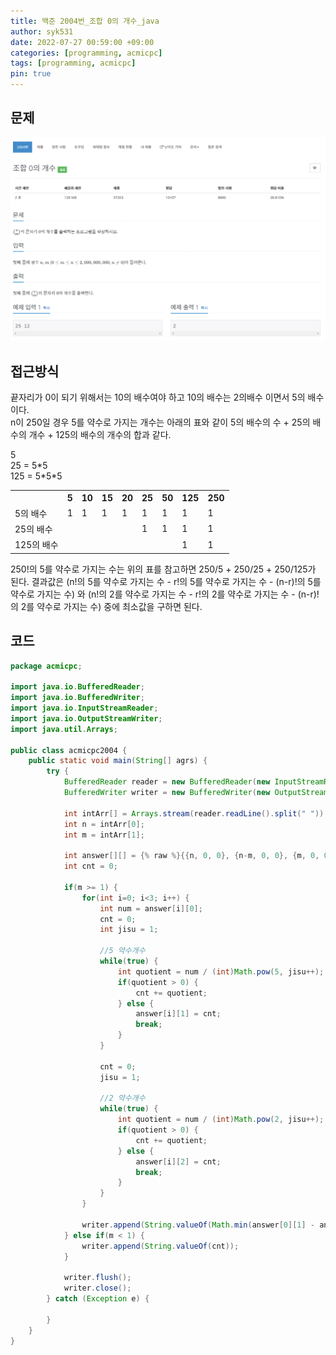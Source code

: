 ```yaml
---
title: 백준 2004번_조합 0의 개수_java
author: syk531
date: 2022-07-27 00:59:00 +09:00
categories: [programming, acmicpc]
tags: [programming, acmicpc]
pin: true
---
```

## 문제

<img src="/assets/img/acmicpc/acmicpc2004_1.png" alt="acmicpc2004_1">

## 접근방식

끝자리가 0이 되기 위해서는 10의 배수여야 하고 10의 배수는 2의배수 이면서 5의 배수이다.   
n이 250일 경우 5를 약수로 가지는 개수는 아래의 표와 같이 5의 배수의 수 + 25의 배수의 개수 + 125의 배수의 개수의 합과 같다.   

5   
25 = 5\*5   
125 = 5\*5\*5   

<table>
	<th></th>
	<th>5</th>
	<th>10</th>
	<th>15</th>
	<th>20</th>
	<th>25</th>
	<th>50</th>
	<th>125</th>
	<th>250</th>
	<tr>
		<td>5의 배수</td>
		<td>1</td>
		<td>1</td>
		<td>1</td>
		<td>1</td>
		<td>1</td>
		<td>1</td>
		<td>1</td>
		<td>1</td>
	</tr>
	<tr>
		<td>25의 배수</td>
		<td></td>
		<td></td>
		<td></td>
		<td></td>
		<td>1</td>
		<td>1</td>
		<td>1</td>
		<td>1</td>
	</tr>
	<tr>
		<td>125의 배수</td>
		<td></td>
		<td></td>
		<td></td>
		<td></td>
		<td></td>
		<td></td>
		<td>1</td>
		<td>1</td>
	</tr>
</table>
250!의 5를 약수로 가지는 수는 위의 표를 참고하면 250/5 + 250/25 + 250/125가 된다.   
결과값은 (n!의 5를 약수로 가지는 수 - r!의 5를 약수로 가지는 수 - (n-r)!의 5를 약수로 가지는 수) 와 (n!의 2를 약수로 가지는 수 - r!의 2를 약수로 가지는 수 - (n-r)!의 2를 약수로 가지는 수) 중에 최소값을 구하면 된다.

## 코드
```java
package acmicpc;

import java.io.BufferedReader;
import java.io.BufferedWriter;
import java.io.InputStreamReader;
import java.io.OutputStreamWriter;
import java.util.Arrays;

public class acmicpc2004 {
	public static void main(String[] agrs) {
		try {
			BufferedReader reader = new BufferedReader(new InputStreamReader(System.in));
			BufferedWriter writer = new BufferedWriter(new OutputStreamWriter(System.out));
			
			int intArr[] = Arrays.stream(reader.readLine().split(" ")).mapToInt(Integer::parseInt).toArray();
			int n = intArr[0];
			int m = intArr[1];

			int answer[][] = {% raw %}{{n, 0, 0}, {n-m, 0, 0}, {m, 0, 0}}{% endraw %}; //num, 5 약수개수, 2 약수개수
			int cnt = 0;
			
			if(m >= 1) {
				for(int i=0; i<3; i++) {
					int num = answer[i][0];
					cnt = 0;
					int jisu = 1;
					
					//5 약수개수
					while(true) {
						int quotient = num / (int)Math.pow(5, jisu++);
						if(quotient > 0) {
							cnt += quotient;
						} else {
							answer[i][1] = cnt;
							break;
						}
					}
					
					cnt = 0;
					jisu = 1;
					
					//2 약수개수
					while(true) {
						int quotient = num / (int)Math.pow(2, jisu++);
						if(quotient > 0) {
							cnt += quotient;
						} else {
							answer[i][2] = cnt;
							break;
						}
					}
				}
				
				writer.append(String.valueOf(Math.min(answer[0][1] - answer[1][1] - answer[2][1], answer[0][2] - answer[1][2] - answer[2][2])));
			} else if(m < 1) {
				writer.append(String.valueOf(cnt));
			}
			
			writer.flush();
			writer.close();
		} catch (Exception e) {
			
		}
	}
}
```